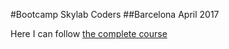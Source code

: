 
#Bootcamp Skylab Coders
##Barcelona April 2017

Here I can follow [the complete course](https://skylabcoders.github.io/bootcamp-abril2017/)

    
